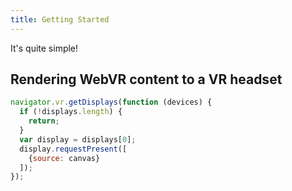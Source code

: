 ```yaml
---
title: Getting Started
---
```


It's quite simple!

## Rendering WebVR content to a VR headset

```js
navigator.vr.getDisplays(function (devices) {
  if (!displays.length) {
    return;
  }
  var display = displays[0];
  display.requestPresent([
    {source: canvas}
  ]);
});
```
